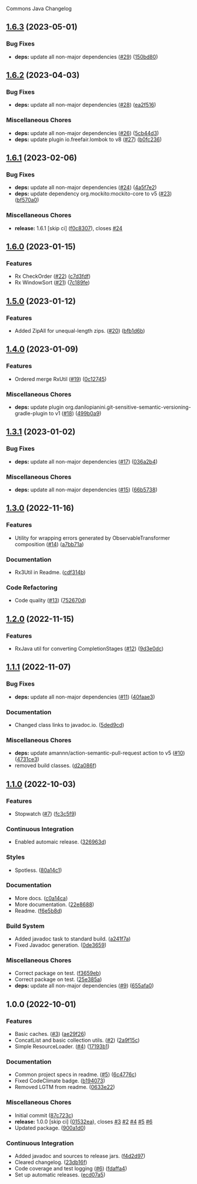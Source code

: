 Commons Java Changelog

## [1.6.3](https://github.com/autonomouslogic/commons-java/compare/1.6.2...1.6.3) (2023-05-01)


### Bug Fixes

* **deps:** update all non-major dependencies ([#29](https://github.com/autonomouslogic/commons-java/issues/29)) ([150bd80](https://github.com/autonomouslogic/commons-java/commit/150bd8048a55b39c64c24308361c314942fbd336))

## [1.6.2](https://github.com/autonomouslogic/commons-java/compare/1.6.1...1.6.2) (2023-04-03)


### Bug Fixes

* **deps:** update all non-major dependencies ([#28](https://github.com/autonomouslogic/commons-java/issues/28)) ([ea2f516](https://github.com/autonomouslogic/commons-java/commit/ea2f516cf977c795a00c1811bda125be14d038b6))


### Miscellaneous Chores

* **deps:** update all non-major dependencies ([#26](https://github.com/autonomouslogic/commons-java/issues/26)) ([5cb44d3](https://github.com/autonomouslogic/commons-java/commit/5cb44d37beb8389bca3c5e450612fcf7e3ceac87))
* **deps:** update plugin io.freefair.lombok to v8 ([#27](https://github.com/autonomouslogic/commons-java/issues/27)) ([b0fc236](https://github.com/autonomouslogic/commons-java/commit/b0fc236628bf3f05a609a18a0423535c46d1ffa2))

## [1.6.1](https://github.com/autonomouslogic/commons-java/compare/1.6.0...1.6.1) (2023-02-06)


### Bug Fixes

* **deps:** update all non-major dependencies ([#24](https://github.com/autonomouslogic/commons-java/issues/24)) ([4a5f7e2](https://github.com/autonomouslogic/commons-java/commit/4a5f7e29e77be565e5e3fa2ffeda412948711a0d))
* **deps:** update dependency org.mockito:mockito-core to v5 ([#23](https://github.com/autonomouslogic/commons-java/issues/23)) ([bf570a0](https://github.com/autonomouslogic/commons-java/commit/bf570a0d7aa5050ede5fba1382c5c78d01309d87))


### Miscellaneous Chores

* **release:** 1.6.1 [skip ci] ([f0c8307](https://github.com/autonomouslogic/commons-java/commit/f0c8307d0cfca3af9a171c2c4cfbd5d6e94e93e1)), closes [#24](https://github.com/autonomouslogic/commons-java/issues/24)

## [1.6.0](https://github.com/autonomouslogic/commons-java/compare/1.5.0...1.6.0) (2023-01-15)


### Features

* Rx CheckOrder ([#22](https://github.com/autonomouslogic/commons-java/issues/22)) ([c7d3fdf](https://github.com/autonomouslogic/commons-java/commit/c7d3fdf2d1b9af7c833911cadf82531f9819be07))
* Rx WindowSort ([#21](https://github.com/autonomouslogic/commons-java/issues/21)) ([7c189fe](https://github.com/autonomouslogic/commons-java/commit/7c189feb38a3baf4a5a435666732041e0bcc036c))

## [1.5.0](https://github.com/autonomouslogic/commons-java/compare/1.4.0...1.5.0) (2023-01-12)


### Features

* Added ZipAll for unequal-length zips. ([#20](https://github.com/autonomouslogic/commons-java/issues/20)) ([bfb1d6b](https://github.com/autonomouslogic/commons-java/commit/bfb1d6b0ec71733cc4f32f5bc318f07a86974f89))

## [1.4.0](https://github.com/autonomouslogic/commons-java/compare/1.3.1...1.4.0) (2023-01-09)


### Features

* Ordered merge RxUtil ([#19](https://github.com/autonomouslogic/commons-java/issues/19)) ([0c12745](https://github.com/autonomouslogic/commons-java/commit/0c1274558bbe199a98ff8b185cde9e83321857b2))


### Miscellaneous Chores

* **deps:** update plugin org.danilopianini.git-sensitive-semantic-versioning-gradle-plugin to v1 ([#18](https://github.com/autonomouslogic/commons-java/issues/18)) ([499b0a9](https://github.com/autonomouslogic/commons-java/commit/499b0a9e71e54071f54c38fe12d9bc86fac9e57f))

## [1.3.1](https://github.com/autonomouslogic/commons-java/compare/1.3.0...1.3.1) (2023-01-02)


### Bug Fixes

* **deps:** update all non-major dependencies ([#17](https://github.com/autonomouslogic/commons-java/issues/17)) ([036a2b4](https://github.com/autonomouslogic/commons-java/commit/036a2b4bc77e2600cd0463f4c416adf280125af2))


### Miscellaneous Chores

* **deps:** update all non-major dependencies ([#15](https://github.com/autonomouslogic/commons-java/issues/15)) ([66b5738](https://github.com/autonomouslogic/commons-java/commit/66b5738c1f250de3f624eaec0d76c44768d136cd))

## [1.3.0](https://github.com/autonomouslogic/commons-java/compare/1.2.0...1.3.0) (2022-11-16)


### Features

* Utility for wrapping errors generated by ObservableTransformer composition ([#14](https://github.com/autonomouslogic/commons-java/issues/14)) ([a7bb71a](https://github.com/autonomouslogic/commons-java/commit/a7bb71a2e51a522d3f00f5fa4c2bf7e1ce37a49b))


### Documentation

* Rx3Util in Readme. ([cdf314b](https://github.com/autonomouslogic/commons-java/commit/cdf314b06516e3f9d3dd960d519a46fd7efc83ac))


### Code Refactoring

* Code quality ([#13](https://github.com/autonomouslogic/commons-java/issues/13)) ([752670d](https://github.com/autonomouslogic/commons-java/commit/752670dcdbc52e378583392382176e1c112e0f96))

## [1.2.0](https://github.com/autonomouslogic/commons-java/compare/1.1.1...1.2.0) (2022-11-15)


### Features

* RxJava util for converting CompletionStages ([#12](https://github.com/autonomouslogic/commons-java/issues/12)) ([9d3e0dc](https://github.com/autonomouslogic/commons-java/commit/9d3e0dc813674ac31a02a4d1e5b027083d9713bc))

## [1.1.1](https://github.com/autonomouslogic/commons-java/compare/1.1.0...1.1.1) (2022-11-07)


### Bug Fixes

* **deps:** update all non-major dependencies ([#11](https://github.com/autonomouslogic/commons-java/issues/11)) ([40faae3](https://github.com/autonomouslogic/commons-java/commit/40faae3b2c00d28de86b2a01df7e8f6826bd87c9))


### Documentation

* Changed class links to javadoc.io. ([5ded9cd](https://github.com/autonomouslogic/commons-java/commit/5ded9cd469ec95fcad1f8311b933babb88b144e6))


### Miscellaneous Chores

* **deps:** update amannn/action-semantic-pull-request action to v5 ([#10](https://github.com/autonomouslogic/commons-java/issues/10)) ([4731ce3](https://github.com/autonomouslogic/commons-java/commit/4731ce397d4e67d0a95a3aca758f0bc1444cf3c1))
* removed build classes. ([d2a086f](https://github.com/autonomouslogic/commons-java/commit/d2a086f845e39a0e490031eac13b98079b3c7fe4))

## [1.1.0](https://github.com/autonomouslogic/commons-java/compare/1.0.0...1.1.0) (2022-10-03)


### Features

* Stopwatch ([#7](https://github.com/autonomouslogic/commons-java/issues/7)) ([fc3c5f9](https://github.com/autonomouslogic/commons-java/commit/fc3c5f9b6ade07043c93097168dcbf2e094ec25f))


### Continuous Integration

* Enabled automaic release. ([326963d](https://github.com/autonomouslogic/commons-java/commit/326963d7089dd44bdbe0cb9bde4f80ae2a460d4e))


### Styles

* Spotless. ([80a14c1](https://github.com/autonomouslogic/commons-java/commit/80a14c16b424781a2cca9aa3ae4487eca4898374))


### Documentation

* More docs. ([c0a14ca](https://github.com/autonomouslogic/commons-java/commit/c0a14ca4c5e45b1c33f04e5fc6d090f1bb96c5de))
* More documentation. ([22e8688](https://github.com/autonomouslogic/commons-java/commit/22e8688f90f97ea9540809e183dfd28fc83c224b))
* Readme. ([f6e5b8d](https://github.com/autonomouslogic/commons-java/commit/f6e5b8da0333535026910b138e859c3796d278e4))


### Build System

* Added javadoc task to standard build. ([a241f7a](https://github.com/autonomouslogic/commons-java/commit/a241f7a2258a9ee126333f65cb3a28b77f8281a1))
* Fixed Javadoc generation. ([0de3659](https://github.com/autonomouslogic/commons-java/commit/0de3659724e477c292edf7690a826032ab5accd7))


### Miscellaneous Chores

* Correct package on test. ([f3659eb](https://github.com/autonomouslogic/commons-java/commit/f3659eb45b7b0f49b55947d349e2e5d1b2960a9f))
* Correct package on test. ([25e385a](https://github.com/autonomouslogic/commons-java/commit/25e385afdd615bcb172c324ffa7878e9a13f7f81))
* **deps:** update all non-major dependencies ([#9](https://github.com/autonomouslogic/commons-java/issues/9)) ([655afa0](https://github.com/autonomouslogic/commons-java/commit/655afa031942bf25d0aa719d10c078db84be5511))

## 1.0.0 (2022-10-01)


### Features

* Basic caches. ([#3](https://github.com/autonomouslogic/commons-java/issues/3)) ([ae29f26](https://github.com/autonomouslogic/commons-java/commit/ae29f268a6f0975ba9061cbb40dd387fdf5d3744))
* ConcatList and basic collection utils. ([#2](https://github.com/autonomouslogic/commons-java/issues/2)) ([2a9f15c](https://github.com/autonomouslogic/commons-java/commit/2a9f15c6c35fe28504deff92776d2e2faac55503))
* Simple ResourceLoader. ([#4](https://github.com/autonomouslogic/commons-java/issues/4)) ([17193b1](https://github.com/autonomouslogic/commons-java/commit/17193b13d3d45d9510cda5396afa291d14e98c8d))


### Documentation

* Common project specs in readme. ([#5](https://github.com/autonomouslogic/commons-java/issues/5)) ([6c4776c](https://github.com/autonomouslogic/commons-java/commit/6c4776c0ba3f5b1a55d9986d02aa7f26296f2065))
* Fixed CodeClimate badge. ([b194073](https://github.com/autonomouslogic/commons-java/commit/b1940734c0f95c693c548c124cb98c63f7b06840))
* Removed LGTM from readme. ([0633e22](https://github.com/autonomouslogic/commons-java/commit/0633e226c55b67711c7a1d2cb5867bc1ea630dd6))


### Miscellaneous Chores

* Initial commit ([87c723c](https://github.com/autonomouslogic/commons-java/commit/87c723c8e66ae7cdf792cf99ad2f5c5dfe42c8b9))
* **release:** 1.0.0 [skip ci] ([01532ea](https://github.com/autonomouslogic/commons-java/commit/01532eaf8e30ff6b2022b57ea61486c342249b5c)), closes [#3](https://github.com/autonomouslogic/commons-java/issues/3) [#2](https://github.com/autonomouslogic/commons-java/issues/2) [#4](https://github.com/autonomouslogic/commons-java/issues/4) [#5](https://github.com/autonomouslogic/commons-java/issues/5) [#6](https://github.com/autonomouslogic/commons-java/issues/6)
* Updated package. ([900a1d0](https://github.com/autonomouslogic/commons-java/commit/900a1d0600db4eaf817b4a8b4f876b485355a5cd))


### Continuous Integration

* Added javadoc and sources to release jars. ([f4d2d97](https://github.com/autonomouslogic/commons-java/commit/f4d2d97449ee7176d4122641f3638378c696a13d))
* Cleared changelog. ([23db16f](https://github.com/autonomouslogic/commons-java/commit/23db16f3ce32cf56ba0f84d9f6bce9aed0d69960))
* Code coverage and test logging ([#6](https://github.com/autonomouslogic/commons-java/issues/6)) ([fdaffa4](https://github.com/autonomouslogic/commons-java/commit/fdaffa470100110b793e88fa69e542547dda6673))
* Set up automatic releases. ([ecd07a5](https://github.com/autonomouslogic/commons-java/commit/ecd07a50d1bc43d60a460f1f17e6f4f8453a8ea9))
